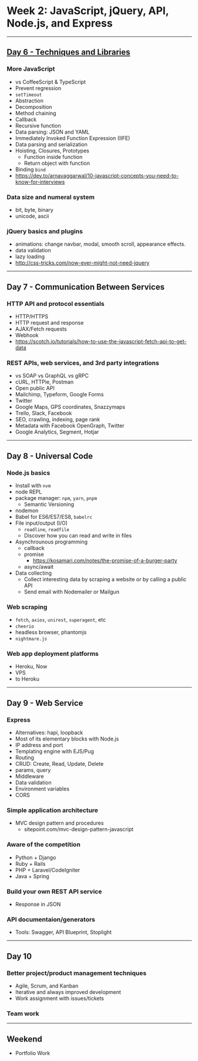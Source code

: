# Week 2: JavaScript, jQuery, API, Node.js, and Express

--------------------------------------------------------------------------------

## [Day 6 - Techniques and Libraries]()

### More JavaScript

- vs CoffeeScript & TypeScript
- Prevent regression
- `setTimeout`
- Abstraction
- Decomposition
- Method chaining
- Callback
- Recursive function
- Data parsing: JSON and YAML
- Immediately Invoked Function Expression (IIFE)
- Data parsing and serialization
- Hoisting, Closures, Prototypes
  - Function inside function
  - Return object with function
- Binding `bind`
- https://dev.to/arnavaggarwal/10-javascript-concepts-you-need-to-know-for-interviews

### Data size and numeral system

- bit, byte, binary
- unicode, ascii

### jQuery basics and plugins

- animations: change navbar, modal, smooth scroll, appearance effects.
- data validation
- lazy loading
- <http://css-tricks.com/now-ever-might-not-need-jquery>

--------------------------------------------------------------------------------

## Day 7 - Communication Between Services

### HTTP API and protocol essentials

- HTTP/HTTPS
- HTTP request and response
- AJAX/Fetch requests
- Webhook
- <https://scotch.io/tutorials/how-to-use-the-javascript-fetch-api-to-get-data>

### REST APIs, web services, and 3rd party integrations

- vs SOAP vs GraphQL vs gRPC
- cURL, HTTPie, Postman
- Open public API
- Mailchimp, Typeform, Google Forms
- Twitter
- Google Maps, GPS coordinates, Snazzymaps
- Trello, Slack, Facebook
- SEO, crawling, indexing, page rank
- Metadata with Facebook OpenGraph, Twitter
- Google Analytics, Segment, Hotjar

--------------------------------------------------------------------------------

## Day 8 - Universal Code

### Node.js basics

- Install with `nvm`
- node REPL
- package manager: `npm`, `yarn`, `pnpm`
  - Semantic Versioning
- nodemon
- Babel for ES6/ES7/ES8, `babelrc`
- File input/output (I/O)
  - `readline`, `readfile`
  - Discover how you can read and write in files
- Asynchrounous programming
  - callback
  - promise
    - https://kosamari.com/notes/the-promise-of-a-burger-party
  - async/await
- Data collecting
  - Collect interesting data by scraping a website or by calling a public API
  - Send email with Nodemailer or Mailgun

### Web scraping

- `fetch`, `axios`, `unirest`, `superagent`, etc
- `cheerio`
- headless browser, phantomjs
- `nightmare.js`

### Web app deployment platforms

- Heroku, Now
- VPS
- to Heroku

--------------------------------------------------------------------------------

## Day 9 - Web Service

### Express

- Alternatives: hapi, loopback
- Most of its elementary blocks with Node.js
- IP address and port
- Templating engine with EJS/Pug
- Routing
- CRUD: Create, Read, Update, Delete
- params, query
- Middleware
- Data validation
- Environment variables
- CORS

### Simple application architecture

- MVC design pattern and procedures
  - sitepoint.com/mvc-design-pattern-javascript

### Aware of the competition

- Python + Django
- Ruby + Rails
- PHP + Laravel/CodeIgniter
- Java + Spring

### Build your own REST API service

- Response in JSON

### API documentaion/generators

- Tools: Swagger, API Blueprint, Stoplight

--------------------------------------------------------------------------------

## Day 10

### Better project/product management techniques

- Agile, Scrum, and Kanban
- Iterative and always improved development
- Work assignment with issues/tickets

### Team work

--------------------------------------------------------------------------------

## Weekend

- Portfolio Work

